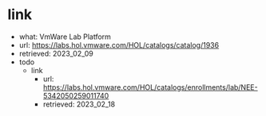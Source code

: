 # link
- what: VmWare Lab Platform
- url: https://labs.hol.vmware.com/HOL/catalogs/catalog/1936
- retrieved: 2023_02_09
- todo
  - link
    - url: https://labs.hol.vmware.com/HOL/catalogs/enrollments/lab/NEE-5342050259011740
    - retrieved: 2023_02_18
